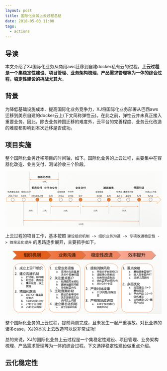 ```yaml
---
layout: post
title: 国际化业务上云过程总结
date: 2018-05-03 11:00
tags:
  - actions
---
```


## 导读
本文介绍了XJ国际化业务从商用aws迁移到自建docker私有云的过程。**上云过程是一个集稳定性建设、项目管理、业务架构梳理、产品需求管理等为一体的综合过程，稳定性建设的挑战尤其大**。

## 背景
为降低基础设施成本、提高国际化业务竞争力，XJ将国际化业务部署从巴西aws迁移到美东自建的docker云上(下文简称弹性云)。在此之前，弹性云并未真正接入重要业务。因此，除去业务跨国迁移的难度外，云平台的完善程度、业务云化改造的难度都影响到本次迁移是否成功。

## 项目实施
整个国际化业务迁移项目的时间轴，如下。国际化业务的上云过程，主要集中在容器化改造、业务交付、测试验收三个阶段。

![page.png](https://raw.githubusercontent.com/niean/niean.github.io/master/images/20180503/timeline.png)


上云过程的项目工作，基本按照 `建设组织机制 -> 组织业务沟通 -> 专项改进稳定性 -> 效率云化提升` 的思路逐步展开，主要抓手如下，

![page.png](https://raw.githubusercontent.com/niean/niean.github.io/master/images/20180503/pms.png)

整个国际化业务的上云过程，提前两周完成，且未发生一起严重事故。对比业界的诸多case，XJ的本次上云改造可以说非常成功!

总的来说，XJ的国际化业务上云过程是一个集稳定性建设、项目管理、业务架构梳理、产品需求管理等为一体的综合过程。下文选择稳定性建设做重点介绍。

## 云化稳定性






